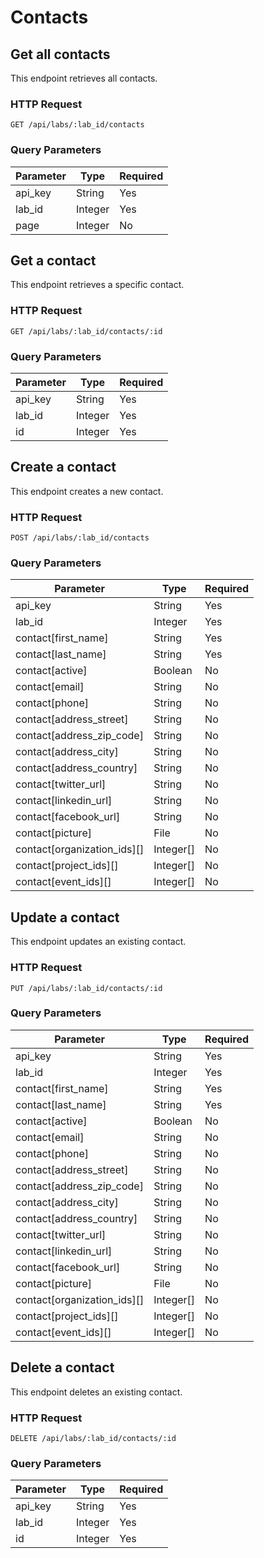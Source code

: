 # Contacts

## Get all contacts

This endpoint retrieves all contacts.

### HTTP Request

`GET /api/labs/:lab_id/contacts`

### Query Parameters

Parameter | Type    | Required
--------- | ----    | --------
api_key   | String  | Yes
lab_id    | Integer | Yes
page      | Integer | No

## Get a contact

This endpoint retrieves a specific contact.

### HTTP Request

`GET /api/labs/:lab_id/contacts/:id`

### Query Parameters

Parameter | Type    | Required
--------- | ----    | --------
api_key   | String  | Yes
lab_id    | Integer | Yes
id        | Integer | Yes

## Create a contact

This endpoint creates a new contact.

### HTTP Request

`POST /api/labs/:lab_id/contacts`

### Query Parameters

Parameter                   | Type      | Required
---------                   | ----      | --------
api_key                     | String    | Yes
lab_id                      | Integer   | Yes
contact[first_name]         | String    | Yes
contact[last_name]          | String    | Yes
contact[active]             | Boolean   | No
contact[email]              | String    | No
contact[phone]              | String    | No
contact[address_street]     | String    | No
contact[address_zip_code]   | String    | No
contact[address_city]       | String    | No
contact[address_country]    | String    | No
contact[twitter_url]        | String    | No
contact[linkedin_url]       | String    | No
contact[facebook_url]       | String    | No
contact[picture]            | File      | No
contact[organization_ids][] | Integer[] | No
contact[project_ids][]      | Integer[] | No
contact[event_ids][]        | Integer[] | No

## Update a contact

This endpoint updates an existing contact.

### HTTP Request

`PUT /api/labs/:lab_id/contacts/:id`

### Query Parameters

Parameter                   | Type      | Required
---------                   | ----      | --------
api_key                     | String    | Yes
lab_id                      | Integer   | Yes
contact[first_name]         | String    | Yes
contact[last_name]          | String    | Yes
contact[active]             | Boolean   | No
contact[email]              | String    | No
contact[phone]              | String    | No
contact[address_street]     | String    | No
contact[address_zip_code]   | String    | No
contact[address_city]       | String    | No
contact[address_country]    | String    | No
contact[twitter_url]        | String    | No
contact[linkedin_url]       | String    | No
contact[facebook_url]       | String    | No
contact[picture]            | File      | No
contact[organization_ids][] | Integer[] | No
contact[project_ids][]      | Integer[] | No
contact[event_ids][]        | Integer[] | No

## Delete a contact

This endpoint deletes an existing contact.

### HTTP Request

`DELETE /api/labs/:lab_id/contacts/:id`

### Query Parameters

Parameter | Type    | Required
--------- | ----    | --------
api_key   | String  | Yes
lab_id    | Integer | Yes
id        | Integer | Yes
